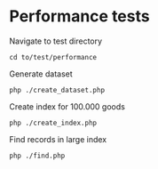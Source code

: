 # Performance tests

Navigate to test directory

    cd to/test/performance

Generate dataset

    php ./create_dataset.php

Create index for 100.000 goods

    php ./create_index.php

Find records in large index

    php ./find.php